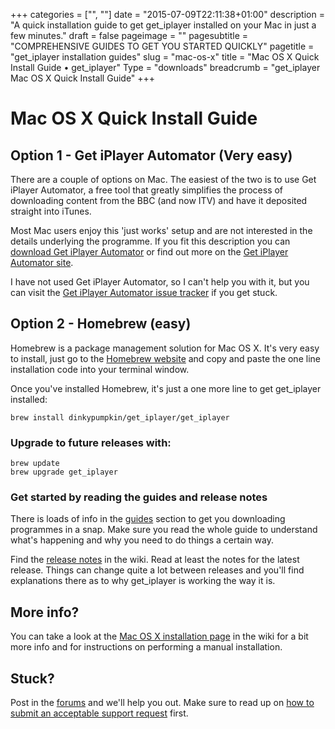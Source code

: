 +++
categories = ["", ""]
date = "2015-07-09T22:11:38+01:00"
description = "A quick installation guide to get get_iplayer installed on your Mac in just a few minutes."
draft = false
pageimage = ""
pagesubtitle = "COMPREHENSIVE GUIDES TO GET YOU STARTED QUICKLY"
pagetitle = "get_iplayer installation guides"
slug = "mac-os-x"
title = "Mac OS X Quick Install Guide • get_iplayer"
Type = "downloads"
breadcrumb = "get_iplayer Mac OS X Quick Install Guide"
+++

# Mac OS X Quick Install Guide

## Option 1 - Get iPlayer Automator (Very easy)

There are a couple of options on Mac. The easiest of the two is to use Get iPlayer Automator, a free tool that greatly simplifies the process of downloading content from the BBC (and now ITV) and have it deposited straight into iTunes.

Most Mac users enjoy this 'just works' setup and are not interested in the details underlying the programme. If you fit this description you can [download Get iPlayer Automator](https://github.com/GetiPlayerAutomator/get-iplayer-automator/releases/) or find out more on the [Get iPlayer Automator site](https://github.com/GetiPlayerAutomator/get-iplayer-automator).

I have not used Get iPlayer Automator, so I can't help you with it, but you can visit the [Get iPlayer Automator issue tracker](https://github.com/GetiPlayerAutomator/get-iplayer-automator/issues) if you get stuck.

## Option 2 - Homebrew (easy)

Homebrew is a package management solution for Mac OS X. It's very easy to install, just go to the [Homebrew website](http://brew.sh/) and copy and paste the one line installation code into your terminal window. 

Once you've installed Homebrew, it's just a one more line to get get_iplayer installed:

    brew install dinkypumpkin/get_iplayer/get_iplayer

### Upgrade to future releases with:

    brew update
    brew upgrade get_iplayer
    
### Get started by reading the guides and release notes

There is loads of info in the [guides](/guides/) section to get you downloading programmes in a snap. Make sure you read the whole guide to understand what's happening and why you need to do things a certain way.

Find the [release notes](https://github.com/get-iplayer/get_iplayer/wiki/releasenotes) in the wiki. Read at least the notes for the latest release. Things can change quite a lot between releases and you'll find explanations there as to why get_iplayer is working the way it is. 

## More info?

You can take a look at the [Mac OS X installation page](https://github.com/get-iplayer/get_iplayer/wiki/osx/) in the wiki for a bit more info and for instructions on performing a manual installation. 

## Stuck?

Post in the [forums](/forums/) and we'll help you out. Make sure to read up on [how to submit an acceptable support request](/forums/thread-706.html) first. 
